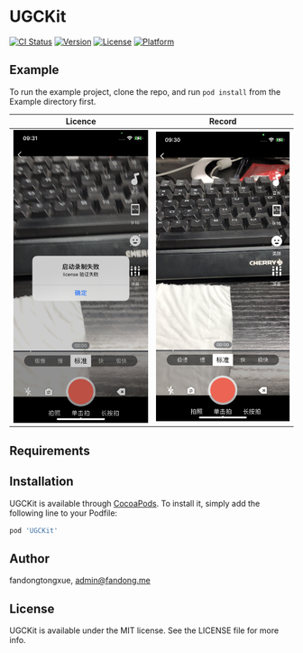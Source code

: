 # UGCKit

[![CI Status](https://img.shields.io/travis/fandongtongxue/UGCKit.svg?style=flat)](https://travis-ci.org/fandongtongxue/UGCKit)
[![Version](https://img.shields.io/cocoapods/v/UGCKit.svg?style=flat)](https://cocoapods.org/pods/UGCKit)
[![License](https://img.shields.io/cocoapods/l/UGCKit.svg?style=flat)](https://cocoapods.org/pods/UGCKit)
[![Platform](https://img.shields.io/cocoapods/p/UGCKit.svg?style=flat)](https://cocoapods.org/pods/UGCKit)

## Example

To run the example project, clone the repo, and run `pod install` from the Example directory first.

Licence | Record
------- | ------- 
![](SnapShot/Licence.jpeg)|![](SnapShot/Record.jpeg)

## Requirements

## Installation

UGCKit is available through [CocoaPods](https://cocoapods.org). To install
it, simply add the following line to your Podfile:

```ruby
pod 'UGCKit'
```

## Author

fandongtongxue, admin@fandong.me

## License

UGCKit is available under the MIT license. See the LICENSE file for more info.
